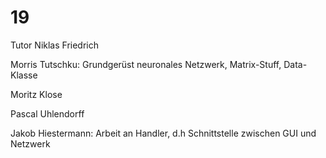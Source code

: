 # 19

Tutor Niklas Friedrich

Morris Tutschku: Grundgerüst neuronales Netzwerk, Matrix-Stuff, Data-Klasse

Moritz Klose

Pascal Uhlendorff

Jakob Hiestermann:	Arbeit an Handler, d.h Schnittstelle zwischen GUI und Netzwerk
